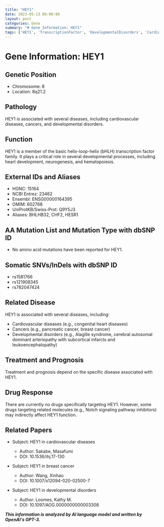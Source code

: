 ```yaml
---
title: "HEY1"
date: 2023-05-13 00:00:00
layout: post
categories: Gene
summary: "# Gene Information: HEY1"
tags: ['HEY1', 'TranscriptionFactor', 'DevelopmentalDisorders', 'CardiovascularDiseases', 'Cancers', 'NotchSignalingPathway', 'Treatment', 'Prognosis']
---
```


# Gene Information: HEY1

## Genetic Position
- Chromosome: 8
- Location: 8q21.2

## Pathology
HEY1 is associated with several diseases, including cardiovascular diseases, cancers, and developmental disorders.

## Function
HEY1 is a member of the basic helix-loop-helix (bHLH) transcription factor family. It plays a critical role in several developmental processes, including heart development, neurogenesis, and hematopoiesis.

## External IDs and Aliases
- HGNC: 15164
- NCBI Entrez: 23462
- Ensembl: ENSG00000164395
- OMIM: 602768
- UniProtKB/Swiss-Prot: Q9Y5J3
- Aliases: BHLHB32, CHF2, HESR1

## AA Mutation List and Mutation Type with dbSNP ID
- No amino acid mutations have been reported for HEY1.

## Somatic SNVs/InDels with dbSNP ID
- rs1581766
- rs121908345
- rs782047424

## Related Disease
HEY1 is associated with several diseases, including:
- Cardiovascular diseases (e.g., congenital heart diseases)
- Cancers (e.g., pancreatic cancer, breast cancer)
- Developmental disorders (e.g., Alagille syndrome, cerebral autosomal dominant arteriopathy with subcortical infarcts and leukoencephalopathy)

## Treatment and Prognosis
Treatment and prognosis depend on the specific disease associated with HEY1.

## Drug Response
There are currently no drugs specifically targeting HEY1. However, some drugs targeting related molecules (e.g., Notch signaling pathway inhibitors) may indirectly affect HEY1 function.

## Related Papers
- Subject: HEY1 in cardiovascular diseases
  - Author: Sakabe, Masafumi
  - DOI: 10.1536/ihj.17-130

- Subject: HEY1 in breast cancer
  - Author: Wang, Xinhao
  - DOI: 10.1007/s12094-020-02500-7

- Subject: HEY1 in developmental disorders
  - Author: Loomes, Kathy M.
  - DOI: 10.1097/AOG.0000000000003308

**_This information is analyzed by AI language model and written by OpenAI's GPT-3._**